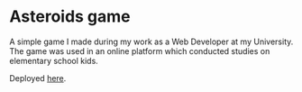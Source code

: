 # Asteroids game

A simple game I made during my work as a Web Developer at my University. The game was used in an online platform which conducted studies on elementary school kids.

Deployed [here](https://asteroids-akowsik.netlify.app).
